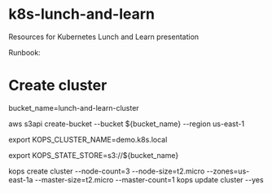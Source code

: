 # k8s-lunch-and-learn
Resources for Kubernetes Lunch and Learn presentation

Runbook:

# Create cluster

bucket_name=lunch-and-learn-cluster

aws s3api create-bucket --bucket ${bucket_name} --region us-east-1

export KOPS_CLUSTER_NAME=demo.k8s.local

export KOPS_STATE_STORE=s3://${bucket_name}

kops create cluster --node-count=3 --node-size=t2.micro --zones=us-east-1a --master-size=t2.micro --master-count=1
kops update cluster --yes